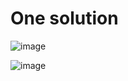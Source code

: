 # One solution


![image](https://user-images.githubusercontent.com/93133653/138696155-c3593bc3-c622-4aa3-b6d6-39d005273717.png)


![image](https://user-images.githubusercontent.com/93133653/138698781-f9051ac2-d7d2-4cdf-8686-9f1c144c43e2.png)

